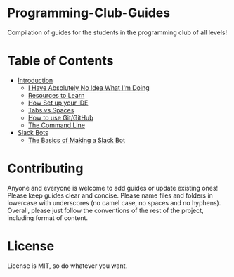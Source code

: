 # Programming-Club-Guides
Compilation of guides for the students in the programming club of all levels!

# Table of Contents

- [Introduction](https://github.com/michaelgira23/Programming-Club-Guides/tree/master/introduction)
	- [I Have Absolutely No Idea What I'm Doing](https://github.com/michaelgira23/Programming-Club-Guides/blob/master/introduction/i_have_no_idea_what_im_doing_help.md)
	- [Resources to Learn](https://github.com/michaelgira23/Programming-Club-Guides/blob/master/introduction/learning_resources.md)
	- [How Set up your IDE](https://github.com/michaelgira23/Programming-Club-Guides/blob/master/introduction/set_up_ide.md)
	- [Tabs vs Spaces](https://github.com/michaelgira23/Programming-Club-Guides/blob/master/introduction/tabs_vs_spaces.md)
	- [How to use Git/GitHub](https://github.com/michaelgira23/Programming-Club-Guides/blob/master/introduction/how_to_git_good.md)
	- [The Command Line](https://github.com/michaelgira23/Programming-Club-Guides/blob/master/introduction/command_line.md)
- [Slack Bots](https://github.com/michaelgira23/Programming-Club-Guides/tree/master/slackbots)
	- [The Basics of Making a Slack Bot](https://github.com/michaelgira23/Programming-Club-Guides/blob/master/slackbots/the_basics.md)


# Contributing
Anyone and everyone is welcome to add guides or update existing ones! Please keep guides clear and concise. Please name files and folders in lowercase with underscores (no camel case, no spaces and no hyphens). Overall, please just follow the conventions of the rest of the project, including format of content.

# License
License is MIT, so do whatever you want.
